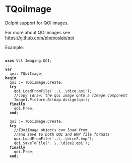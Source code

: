 # TQoiImage
Delphi support for QOI images.

For more about QOI images see<br>
https://github.com/phoboslab/qoi


Example:

<pre><code>
<b>uses</b> Vcl.Imaging.QOI;
...
<b>var</b>
  qoi: TQoiImage;
<b>begin</b>
  qoi := TQoiImage.Create;
  <b>try</b>
    qoi.LoadFromFile('..\..\dice.qoi');
    <i>//copy (draw) the qoi image onto a TImage component</i>
    Image1.Picture.Bitmap.Assign(qoi);
  <b>finally</b>
    qoi.Free;
  <b>end</b>;

  qoi := TQoiImage.Create;
  <b>try</b>
    <i>//TQoiImage objects can load from 
    //and save to both QOI and BMP file formats</i>
    qoi.LoadFromFile('..\..\dice2.bmp');
    qoi.SaveToFile('..\..\dice2.qoi');
  <b>finally</b>
    qoi.Free;
  <b>end</b>;
</code></pre>

